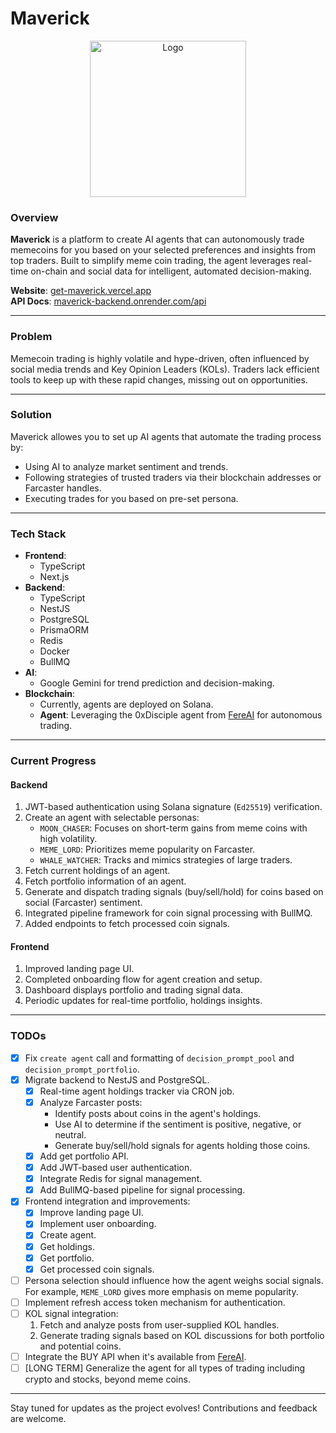 # Maverick

<div align="center">
    <img src="https://github.com/user-attachments/assets/d58f2f74-a509-4e99-8428-6dea918a7826" alt="Logo" height="250"/>
</div>

### **Overview**

**Maverick** is a platform to create AI agents that can autonomously trade memecoins for you based on your selected preferences and insights from top traders. Built to simplify meme coin trading, the agent leverages real-time on-chain and social data for intelligent, automated decision-making.

**Website**: [get-maverick.vercel.app](https://get-maverick.vercel.app/) <br/>
**API Docs**: [maverick-backend.onrender.com/api](https://maverick-backend.onrender.com/api)

---

### **Problem**

Memecoin trading is highly volatile and hype-driven, often influenced by social media trends and Key Opinion Leaders (KOLs). Traders lack efficient tools to keep up with these rapid changes, missing out on opportunities.

---

### **Solution**

Maverick allowes you to set up AI agents that automate the trading process by:

- Using AI to analyze market sentiment and trends.
- Following strategies of trusted traders via their blockchain addresses or Farcaster handles.
- Executing trades for you based on pre-set persona.

---

### **Tech Stack**

- **Frontend**:
  - TypeScript
  - Next.js
- **Backend**:
  - TypeScript
  - NestJS
  - PostgreSQL
  - PrismaORM
  - Redis
  - Docker
  - BullMQ
- **AI**:
  - Google Gemini for trend prediction and decision-making.
- **Blockchain**:
  - Currently, agents are deployed on Solana.
  - **Agent**: Leveraging the 0xDisciple agent from [FereAI](https://www.fereai.xyz/) for autonomous trading.

---

### **Current Progress**

#### Backend

1. JWT-based authentication using Solana signature (`Ed25519`) verification.
2. Create an agent with selectable personas:
   - `MOON_CHASER`: Focuses on short-term gains from meme coins with high volatility.
   - `MEME_LORD`: Prioritizes meme popularity on Farcaster.
   - `WHALE_WATCHER`: Tracks and mimics strategies of large traders.
3. Fetch current holdings of an agent.
4. Fetch portfolio information of an agent.
5. Generate and dispatch trading signals (buy/sell/hold) for coins based on social (Farcaster) sentiment.
6. Integrated pipeline framework for coin signal processing with BullMQ.
7. Added endpoints to fetch processed coin signals.

#### Frontend

1. Improved landing page UI.
2. Completed onboarding flow for agent creation and setup.
3. Dashboard displays portfolio and trading signal data.
4. Periodic updates for real-time portfolio, holdings insights.

---

### **TODOs**

- [X] Fix `create agent` call and formatting of `decision_prompt_pool` and `decision_prompt_portfolio`.
- [X] Migrate backend to NestJS and PostgreSQL.
  - [X] Real-time agent holdings tracker via CRON job.
  - [X] Analyze Farcaster posts:
    - Identify posts about coins in the agent's holdings.
    - Use AI to determine if the sentiment is positive, negative, or neutral.
    - Generate buy/sell/hold signals for agents holding those coins.
  - [X] Add get portfolio API.
  - [X] Add JWT-based user authentication.
  - [X] Integrate Redis for signal management.
  - [X] Add BullMQ-based pipeline for signal processing.
- [X] Frontend integration and improvements:
  - [X] Improve landing page UI.
  - [X] Implement user onboarding.
  - [X] Create agent.
  - [X] Get holdings.
  - [X] Get portfolio.
  - [X] Get processed coin signals.
- [ ] Persona selection should influence how the agent weighs social signals. For example, `MEME_LORD` gives more emphasis on meme popularity.
- [ ] Implement refresh access token mechanism for authentication.
- [ ] KOL signal integration:
  1. Fetch and analyze posts from user-supplied KOL handles.
  2. Generate trading signals based on KOL discussions for both portfolio and potential coins.
- [ ] Integrate the BUY API when it's available from [FereAI](https://www.fereai.xyz/).
- [ ] [LONG TERM] Generalize the agent for all types of trading including crypto and stocks, beyond meme coins.

---

Stay tuned for updates as the project evolves! Contributions and feedback are welcome.
